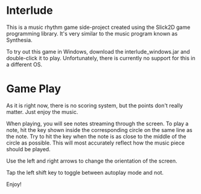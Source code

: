 Interlude
=========

This is a music rhythm game side-project created using the Slick2D game programming library. It's very similar to the music program known as Synthesia.

To try out this game in Windows, download the interlude_windows.jar and double-click it to play. Unfortunately, there is currently no support for this in a different OS.

Game Play
=========

As it is right now, there is no scoring system, but the points don't really matter. Just enjoy the music.

When playing, you will see notes streaming through the screen. To play a note, hit the key shown inside the corresponding circle on the same line as the note. Try to hit the key when the note is as close to the middle of the circle as possible. This will most accurately reflect how the music piece should be played.

Use the left and right arrows to change the orientation of the screen.

Tap the left shift key to toggle between autoplay mode and not.

Enjoy!
